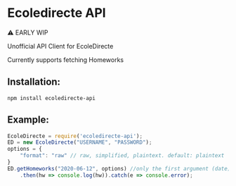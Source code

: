 # Ecoledirecte API
:warning: EARLY WIP

Unofficial API Client for EcoleDirecte

Currently supports fetching Homeworks

## Installation:
```
npm install ecoledirecte-api
```

## Example:
```js
EcoleDirecte = require('ecoledirecte-api');
ED = new EcoleDirecte("USERNAME", "PASSWORD");
options = {
    "format": "raw" // raw, simplified, plaintext. default: plaintext
}
ED.getHomeworks("2020-06-12", options) //only the first argument (date) is required
    .then(hw => console.log(hw)).catch(e => console.error); 
```
